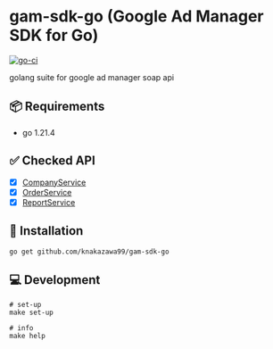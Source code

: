 # gam-sdk-go (Google Ad Manager SDK for Go)
[![go-ci](https://github.com/knakazawa99/gam-sdk-go/actions/workflows/go-ci.yml/badge.svg?branch=main)](https://github.com/knakazawa99/gam-sdk-go/actions/workflows/go-ci.yml)

golang suite for google ad manager soap api  


## 📦 Requirements
- go 1.21.4

## ✅ Checked API
- [x] [CompanyService](https://developers.google.com/ad-manager/api/reference/v202402/CompanyService)
- [x] [OrderService](https://developers.google.com/ad-manager/api/reference/v202402/OrderService)
- [x] [ReportService](https://developers.google.com/ad-manager/api/reference/v202402/ReportService)

## 🚀 Installation

```shell
go get github.com/knakazawa99/gam-sdk-go
```

## 💻 Development

```shell
# set-up
make set-up
```

```shell
# info
make help
```
